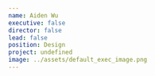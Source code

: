 ```yaml
---
name: Aiden Wu
executive: false
director: false
lead: false
position: Design
project: undefined
image: ../assets/default_exec_image.png
---
```

